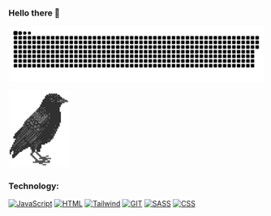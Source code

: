 <h3>Hello there 👋</h3>
<p align="center">
 <img width="600" src="github-snake.svg" alt="snake"/>
</p>

<img src="bird.png"/>


### Technology:
[![JavaScript](https://img.shields.io/badge/-JavaScript-black?style=for-the-badge&logo=javascript)]()
[![HTML](https://img.shields.io/badge/-HTML-black?style=for-the-badge&logo=html5)]()
[![Tailwind](https://img.shields.io/badge/-Tailwind-black?style=for-the-badge&logo=tailwindcss&logoColor=#06B6D4)]()
[![GIT](https://img.shields.io/badge/-git-black?style=for-the-badge&logo=git&logoColor=#F05032)]()
[![SASS](https://img.shields.io/badge/-sass-black?style=for-the-badge&logo=sass&logoColor=#CC6699)]()
[![CSS](https://img.shields.io/badge/-CSS-black?style=for-the-badge&logo=css3&logoColor=blue)]()
